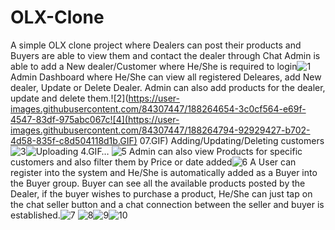 # OLX-Clone
A simple OLX clone project where Dealers can post their products and Buyers are able to view them and contact the dealer through Chat
Admin is able to add a New dealer/Customer where He/She is required to login![1](https://user-images.githubusercontent.com/84307447/188264377-d4e78da3-7d79-474a-ab0a-237a8d172731.GIF)
Admin Dashboard where He/She can view all registered Deleares, add New dealer, Update or Delete Dealer. Admin can also add products for the dealer, update and delete them.![2](https://user-images.githubusercontent.com/84307447/188264654-3c0cf564-e69f-4547-83df-975abc067c![4](https://user-images.githubusercontent.com/84307447/188264794-92929427-b702-4d58-835f-c8d504118d1b.GIF)
07.GIF)
Adding/Updating/Deleting customers![3](https://user-images.githubusercontent.com/84307447/188264770-6f51cee9-648b-4f57-b8c6-6a6cb5edb12f.GIF)![Uploading 4.GIF…]()
![5](https://user-images.githubusercontent.com/84307447/188264797-5df9d65d-becf-4e3a-8a00-62449a3bc599.GIF)
Admin can also view Products for specific customers and also filter them by Price or date added![6](https://user-images.githubusercontent.com/84307447/188264880-48821a94-0805-46ee-b1b4-427fd51f6d10.GIF)
A User can register into the system and He/She is automatically added as a Buyer into the Buyer group. Buyer can see all the available products posted by the Dealer, if the buyer wishes to purchase a product, He/She can just tap on the chat seller button and a chat connection between the seller and buyer is established.![7](https://user-images.githubusercontent.com/84307447/188265318-2b2132e0-0fcf-424d-ac96-1c10eb25f0c8.GIF)
![8](https://user-images.githubusercontent.com/84307447/188265325-0be1a0a3-f71d-47bc-858a-3ba995ab4bdb.GIF)![9](https://user-images.githubusercontent.com/84307447/188265328-0c8a6a9f-4277-4811-aa08-b1a9f08d5df2.GIF)![10](https://user-images.githubusercontent.com/84307447/188265336-f67c2a35-f16c-41db-ab05-1316e31de5e9.GIF)




